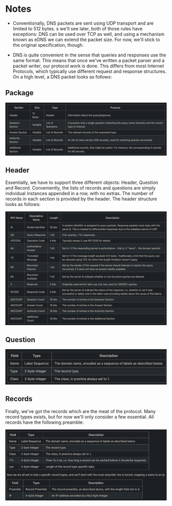 # Notes

* Conventionally, DNS packets are sent using UDP transport and are limited to
  512 bytes. s we'll see later, both of those rules have exceptions: DNS can be
  used over TCP as well, and using a mechanism known as eDNS we can extend the
  packet size. For now, we'll stick to the original specification, though.


* DNS is quite convenient in the sense that queries and responses use the same
  format. This means that once we've written a packet parser and a packet
  writer, our protocol work is done. This differs from most Internet Protocols,
  which typically use different request and response structures. On a high
  level, a DNS packet looks as follows:

## Package

![packet.png](src/assets/packet.png)

## Header

Essentially, we have to support three different objects: Header, Question and
Record. Conveniently, the lists of records and questions are simply individual
instances appended in a row, with no extras. The number of records in each
section is provided by the header. The header structure looks as follows:

![header.png](src/assets/header.png)

## Question

![question.png](src/assets/question.png)

## Records

Finally, we've got the records which are the meat of the protocol. Many record
types exists, but for now we'll only consider a few essential. All records have
the following preamble:

![records.png](src/assets/records.png)